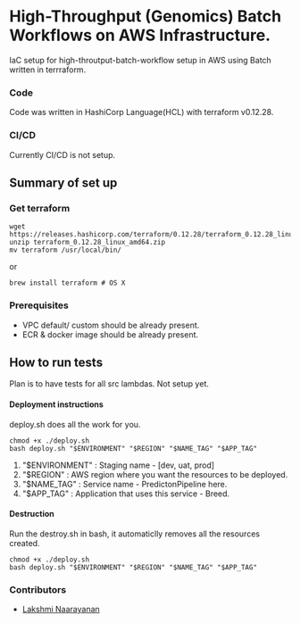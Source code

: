 # High-Throughput (Genomics) Batch Workflows on AWS Infrastructure.

IaC setup for high-throutput-batch-workflow setup in AWS using Batch written in terrraform.
### Code
Code was written in HashiCorp Language(HCL) with terraform v0.12.28.
### CI/CD
Currently CI/CD is not setup.
## Summary of set up
### Get terraform
```shell
wget https://releases.hashicorp.com/terraform/0.12.28/terraform_0.12.28_linux_amd64.zip
unzip terraform_0.12.28_linux_amd64.zip
mv terraform /usr/local/bin/
```
or 
```shell
brew install terraform # OS X 
```
### Prerequisites
 - VPC default/ custom should be already present.
 - ECR & docker image should be already present.

## How to run tests
 Plan is to have tests for all src lambdas. Not setup yet.
#### Deployment instructions 
deploy.sh does all the work for you.
```
chmod +x ./deploy.sh
bash deploy.sh "$ENVIRONMENT" "$REGION" "$NAME_TAG" "$APP_TAG"
```
1. "$ENVIRONMENT" : Staging name - [dev, uat, prod]
2. "$REGION" : AWS region where you want the resources to be deployed.
3. "$NAME_TAG" : Service name - PredictonPipeline here.
4. "$APP_TAG" : Application that uses this service - Breed.

#### Destruction
Run the destroy.sh in bash, it automaticlly removes all the resources created.
```shell
chmod +x ./deploy.sh
bash deploy.sh "$ENVIRONMENT" "$REGION" "$NAME_TAG" "$APP_TAG"
```
### Contributors
 - [Lakshmi Naarayanan](https://github.com/iamlmn) 